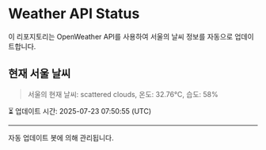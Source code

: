 
# Weather API Status

이 리포지토리는 OpenWeather API를 사용하여 서울의 날씨 정보를 자동으로 업데이트합니다.

## 현재 서울 날씨
> 서울의 현재 날씨: scattered clouds, 온도: 32.76°C, 습도: 58%

⏳ 업데이트 시간: 2025-07-23 07:50:55 (UTC)

---
자동 업데이트 봇에 의해 관리됩니다.
